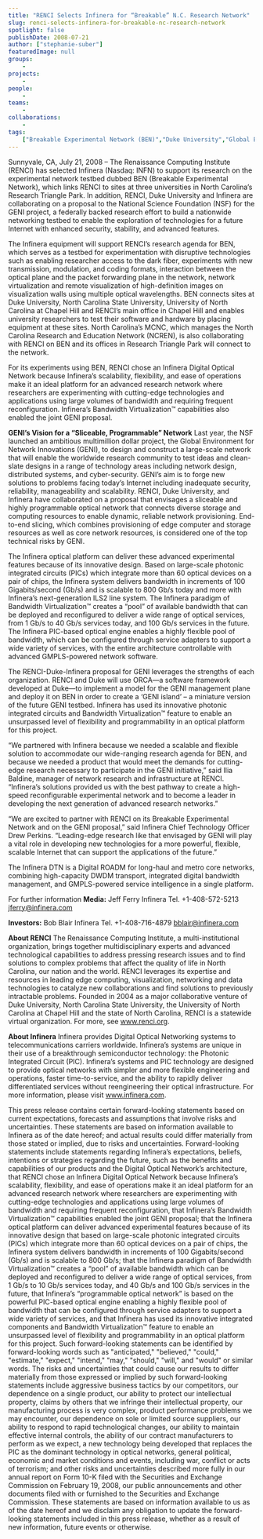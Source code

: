 ```yaml
---
title: "RENCI Selects Infinera for “Breakable” N.C. Research Network"
slug: renci-selects-infinera-for-breakable-nc-research-network
spotlight: false
publishDate: 2008-07-21
author: ["stephanie-suber"]
featuredImage: null
groups:
    - 
projects:
    - 
people:
    - 
teams: 
    - 
collaborations:
    - 
tags:
    ["Breakable Experimental Network (BEN)","Duke University","Global Environments for Network Innovation (GENI)","Infinera","NC State University","North Carolina Research Education Network (NCREN)","Research Triangle"]
---
```

Sunnyvale, CA, July 21, 2008 – The Renaissance Computing Institute (RENCI) has selected Infinera (Nasdaq: INFN) to support its research on the experimental network testbed dubbed BEN (Breakable Experimental Network), which links RENCI to sites at three universities in North Carolina’s Research Triangle Park.<!--more-->
In addition, RENCI, Duke University and Infinera are collaborating on a proposal to the National Science Foundation (NSF) for the GENI project, a federally backed research effort to build a nationwide networking testbed to enable the exploration of technologies for a future Internet with enhanced security, stability, and advanced features.

The Infinera equipment will support RENCI’s research agenda for BEN, which serves as a testbed for experimentation with disruptive technologies such as enabling researcher access to the dark fiber, experiments with new transmission, modulation, and coding formats, interaction between the optical plane and the packet forwarding plane in the network, network virtualization and remote visualization of high-definition images on visualization walls using multiple optical wavelengths. BEN connects sites at Duke University, North Carolina State University, University of North Carolina at Chapel Hill and RENCI’s main office in Chapel Hill and enables university researchers to test their software and hardware by placing equipment at these sites. North Carolina’s MCNC, which manages the North Carolina Research and Education Network (NCREN), is also collaborating with RENCI on BEN and its offices in Research Triangle Park will connect to the network.

For its experiments using BEN, RENCI chose an Infinera Digital Optical Network because Infinera’s scalability, flexibility, and ease of operations make it an ideal platform for an advanced research network where researchers are experimenting with cutting-edge technologies and applications using large volumes of bandwidth and requiring frequent reconfiguration. Infinera’s Bandwidth Virtualization™ capabilities also enabled the joint GENI proposal.

<strong>GENI’s  Vision for a “Sliceable, Programmable” Network</strong>
Last year, the NSF launched an ambitious multimillion dollar project, the Global Environment for Network Innovations (GENI), to design and construct a large-scale network that will enable the worldwide research community to test ideas and clean-slate designs in a range of technology areas including network design, distributed systems, and cyber-security. GENI’s aim is to forge new solutions to problems facing today’s Internet including inadequate security, reliability, manageability and scalability. RENCI, Duke University, and Infinera have collaborated on a proposal that envisages a sliceable and highly programmable optical network that connects diverse storage and computing resources to enable dynamic, reliable network provisioning. End-to-end slicing, which combines provisioning of edge computer and storage resources as well as core network resources, is considered one of the top technical risks by GENI.

The Infinera optical platform can deliver these advanced experimental features because of its innovative design. Based on large-scale photonic integrated circuits (PICs) which integrate more than 60 optical devices on a pair of chips, the Infinera system delivers bandwidth in increments of 100 Gigabits/second (Gb/s) and is scalable to 800 Gb/s today and more with Infinera’s next-generation ILS2 line system. The Infinera paradigm of Bandwidth Virtualization™ creates a “pool” of available bandwidth that can be deployed and reconfigured to deliver a wide range of optical services, from 1 Gb/s to 40 Gb/s services today, and 100 Gb/s services in the future. The Infinera PIC-based optical engine enables a highly flexible pool of bandwidth, which can be configured through service adapters to support a wide variety of services, with the entire architecture controllable with advanced GMPLS-powered network software.

The RENCI-Duke-Infinera proposal for GENI leverages the strengths of each organization. RENCI and Duke will use ORCA—a software framework developed at Duke—to implement a model for the GENI management plane and deploy it on BEN in order to create a ‘GENI island’ – a miniature version of the future GENI testbed. Infinera has used its innovative photonic integrated circuits and Bandwidth Virtualization™ feature to enable an unsurpassed level of flexibility and programmability in an optical platform for this project.

“We partnered with Infinera because we needed a scalable and flexible solution to accommodate our wide-ranging research agenda for BEN, and because we needed a product that would meet the demands for cutting-edge research necessary to participate in the GENI initiative,” said Ilia Baldine, manager of network research and infrastructure at RENCI. “Infinera’s solutions provided us with the best pathway to create a high-speed reconfigurable experimental network and to become a leader in developing the next generation of advanced research networks.”

“We are excited to partner with RENCI on its Breakable Experimental Network and on the GENI proposal,” said Infinera Chief Technology Officer Drew Perkins. “Leading-edge research like that envisaged by GENI will play a vital role in developing new technologies for a more powerful, flexible, scalable Internet that can support the applications of the future.”

The Infinera DTN is a Digital ROADM for long-haul and metro core networks, combining high-capacity DWDM transport, integrated digital bandwidth management, and GMPLS-powered service intelligence in a single platform.

For further information
<strong>Media:</strong>
Jeff Ferry
Infinera
Tel. +1-408-572-5213
jferry@infinera.com

<strong>Investors:</strong>
Bob Blair
Infinera
Tel. +1-408-716-4879
bblair@infinera.com

<strong>About RENCI</strong>
The Renaissance Computing Institute, a multi-institutional organization, brings together multidisciplinary experts and advanced technological capabilities to address pressing research issues and to find solutions to complex problems that affect the quality of life in North Carolina, our nation and the world. RENCI leverages its expertise and resources in leading edge computing, visualization, networking and data technologies to catalyze new collaborations and find solutions to previously intractable problems. Founded in 2004 as a major collaborative venture of Duke University, North Carolina State University, the University of North Carolina at Chapel Hill and the state of North Carolina, RENCI is a statewide virtual organization. For more, see www.renci.org.

<strong>About Infinera</strong>
Infinera provides Digital Optical Networking systems to telecommunications carriers worldwide. Infinera’s systems are unique in their use of a breakthrough semiconductor technology: the Photonic Integrated Circuit (PIC). Infinera’s systems and PIC technology are designed to provide optical networks with simpler and more flexible engineering and operations, faster time-to-service, and the ability to rapidly deliver differentiated services without reengineering their optical infrastructure. For more information, please visit www.infinera.com.

This press release contains certain forward-looking statements based on current expectations, forecasts and assumptions that involve risks and uncertainties. These statements are based on information available to Infinera as of the date hereof; and actual results could differ materially from those stated or implied, due to risks and uncertainties. Forward-looking statements include statements regarding Infinera’s expectations, beliefs, intentions or strategies regarding the future, such as the benefits and capabilities of our products and the Digital Optical Network’s architecture, that RENCI chose an Infinera Digital Optical Network because Infinera’s scalability, flexibility, and ease of operations make it an ideal platform for an advanced research network where researchers are experimenting with cutting-edge technologies and applications using large volumes of bandwidth and requiring frequent reconfiguration, that Infinera’s Bandwidth Virtualization™ capabilities enabled the joint GENI proposal; that the Infinera optical platform can deliver advanced experimental features because of its innovative design that based on large-scale photonic integrated circuits (PICs) which integrate more than 60 optical devices on a pair of chips, the Infinera system delivers bandwidth in increments of 100 Gigabits/second (Gb/s) and is scalable to 800 Gb/s; that the Infinera paradigm of Bandwidth Virtualization™ creates a “pool” of available bandwidth which can be deployed and reconfigured to deliver a wide range of optical services, from 1 Gb/s to 10 Gb/s services today, and 40 Gb/s and 100 Gb/s services in the future, that Infinera’s “programmable optical network” is based on the powerful PIC-based optical engine enabling a highly flexible pool of bandwidth that can be configured through service adapters to support a wide variety of services, and that Infinera has used its innovative integrated components and Bandwidth Virtualization™ feature to enable an unsurpassed level of flexibility and programmability in an optical platform for this project. Such forward-looking statements can be identified by forward-looking words such as "anticipated," "believed," "could," "estimate," "expect," "intend," "may," "should," "will," and "would" or similar words. The risks and uncertainties that could cause our results to differ materially from those expressed or implied by such forward-looking statements include aggressive business tactics by our competitors, our dependence on a single product, our ability to protect our intellectual property, claims by others that we infringe their intellectual property, our manufacturing process is very complex, product performance problems we may encounter, our dependence on sole or limited source suppliers, our ability to respond to rapid technological changes, our ability to maintain effective internal controls, the ability of our contract manufacturers to perform as we expect, a new technology being developed that replaces the PIC as the dominant technology in optical networks, general political, economic and market conditions and events, including war, conflict or acts of terrorism; and other risks and uncertainties described more fully in our annual report on Form 10-K filed with the Securities and Exchange Commission on February 19, 2008, our public announcements and other documents filed with or furnished to the Securities and Exchange Commission. These statements are based on information available to us as of the date hereof and we disclaim any obligation to update the forward-looking statements included in this press release, whether as a result of new information, future events or otherwise.
